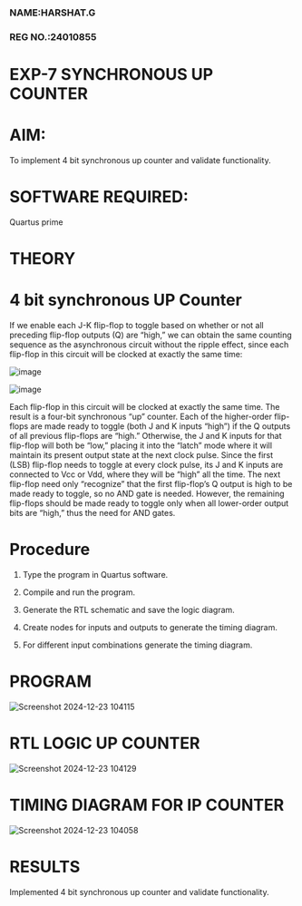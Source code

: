 ### NAME:HARSHAT.G
### REG NO.:24010855
# EXP-7 SYNCHRONOUS UP COUNTER

# AIM:

To implement 4 bit synchronous up counter and validate functionality.

# SOFTWARE REQUIRED:

Quartus prime

# THEORY

# 4 bit synchronous UP Counter

If we enable each J-K flip-flop to toggle based on whether or not all preceding flip-flop outputs (Q) are “high,” we can obtain the same counting sequence as the asynchronous circuit without the ripple effect, since each flip-flop in this circuit will be clocked at exactly the same time:

![image](https://github.com/naavaneetha/SYNCHRONOUS-UP-COUNTER/assets/154305477/d5db3fa0-e413-404c-b80e-b2f39d82e7e8)


![image](https://github.com/naavaneetha/SYNCHRONOUS-UP-COUNTER/assets/154305477/52cb61eb-d04b-442d-810c-31185a68410b)

Each flip-flop in this circuit will be clocked at exactly the same time.
The result is a four-bit synchronous “up” counter. Each of the higher-order flip-flops are made ready to toggle (both J and K inputs “high”) if the Q outputs of all previous flip-flops are “high.”
Otherwise, the J and K inputs for that flip-flop will both be “low,” placing it into the “latch” mode where it will maintain its present output state at the next clock pulse.
Since the first (LSB) flip-flop needs to toggle at every clock pulse, its J and K inputs are connected to Vcc or Vdd, where they will be “high” all the time.
The next flip-flop need only “recognize” that the first flip-flop’s Q output is high to be made ready to toggle, so no AND gate is needed.
However, the remaining flip-flops should be made ready to toggle only when all lower-order output bits are “high,” thus the need for AND gates.

# Procedure
1. Type the program in Quartus software.

2. Compile and run the program.

3. Generate the RTL schematic and save the logic diagram.

4. Create nodes for inputs and outputs to generate the timing diagram.

5. For different input combinations generate the timing diagram.

# PROGRAM
![Screenshot 2024-12-23 104115](https://github.com/user-attachments/assets/813ce90d-a608-435b-a7a5-ef0aec49ae38)

# RTL LOGIC UP COUNTER
![Screenshot 2024-12-23 104129](https://github.com/user-attachments/assets/7221d353-e152-4abd-b914-be8dc98f89da)

# TIMING DIAGRAM FOR IP COUNTER
![Screenshot 2024-12-23 104058](https://github.com/user-attachments/assets/85c81276-adbc-4421-a67f-810cd66d034a)

# RESULTS
Implemented 4 bit synchronous up counter and validate functionality.
